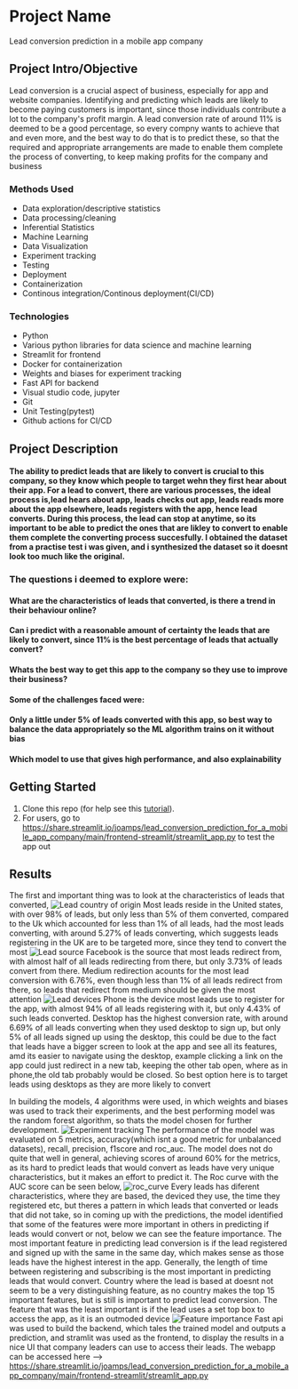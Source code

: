 # Project Name
Lead conversion prediction in a mobile app company

## Project Intro/Objective
Lead conversion is a crucial aspect of business, especially for app and website companies. Identifying and predicting which leads are likely to become paying customers is important, since those individuals contribute a lot to the company's profit margin. A lead conversion rate of around 11% is deemed to be a good percentage, so every compny wants to achieve that and even more, and the best way to do that is to predict these, so that the required and appropriate arrangements are made to enable them complete the process of converting, to keep making profits for the company and business 

### Methods Used
* Data exploration/descriptive statistics
* Data processing/cleaning
* Inferential Statistics
* Machine Learning
* Data Visualization
* Experiment tracking
* Testing
* Deployment
* Containerization
* Continous integration/Continous deployment(CI/CD)

### Technologies
* Python
* Various python libraries for data science and machine learning
* Streamlit for frontend
* Docker for containerization
* Weights and biases for experiment tracking
* Fast API for backend
* Visual studio code, jupyter
* Git
* Unit Testing(pytest)
* Github actions for CI/CD

## Project Description
#### The ability to predict leads that are likely to convert is crucial to this company, so they know which people to target wehn they first hear about their app. For a lead to convert, there are various processes, the ideal process is,lead hears about app, leads checks out app, leads reads more about the app elsewhere, leads registers with the app, hence lead converts. During this process, the lead can stop at anytime, so its important to be able to predict the ones that are likley to convert to enable them complete the converting process succesfully. I obtained the dataset from a practise test i was given, and i synthesized the dataset so it doesnt look too much like the original.
### The questions i deemed to explore were:
#### What are the characteristics of leads that converted, is there a trend in their behaviour online?
#### Can i predict with a reasonable amount of certainty the leads that are likely to convert, since 11% is the best percentage of leads that actually convert?
#### Whats the best way to get this app to the company so they use to improve their business?

#### Some of the challenges faced were:
#### Only a little under 5% of leads converted with this app, so best way to balance the data appropriately so the ML algorithm trains on it without bias
#### Which model to use that gives high performance, and also explainability

## Getting Started
1. Clone this repo (for help see this [tutorial](https://help.github.com/articles/cloning-a-repository/)).
2. For users, go to https://share.streamlit.io/joamps/lead_conversion_prediction_for_a_mobile_app_company/main/frontend-streamlit/streamlit_app.py to test the app out

## Results
The first and important thing was to look at the characteristics of leads that converted, 
![Lead country of origin](https://github.com/JoAmps/Lead_conversion_prediction_for_a_mobile_app_company/blob/main/leads_per_country.png)
Most leads reside in the United states, with over 98% of leads, but only less than 5% of them converted, compared to the Uk which accounted for less than 1% of all leads, had the most leads converting, with around 5.27% of leads converting, which suggests leads registering in the UK are to be targeted more, since they tend to convert the most
![Lead source ](https://github.com/JoAmps/Lead_conversion_prediction_for_a_mobile_app_company/blob/main/leads_per_sources.png)
Facebook is the source that most leads redirect from, with almost half of all leads redirecting from there, but only 3.73% of leads convert from there. Medium redirection acounts for the most lead conversion with 6.76%, even though less than 1% of all leads redirect from there, so leads that redirect from medium should be given the most attention
![Lead devices](https://github.com/JoAmps/Lead_conversion_prediction_for_a_mobile_app_company/blob/main/lead_devices.png)
Phone is the device most leads use to register for the app, with almost 94% of all leads registering with it, but only 4.43% of such leads converted. Desktop has the highest conversion rate, with around 6.69% of all leads converting when they used desktop to sign up, but only 5% of all leads signed up using the desktop, this could be due to the fact that leads have a bigger screen to look at the app and see all its features, amd its easier to navigate using the desktop, example clicking a link on the app could just redirect in a new tab, keeping the other tab open, where as in phone,the old tab probably would be closed. So best option here is to target leads using desktops as they are more likely to convert

In building the models, 4 algorithms were used, in which weights and biases was used to track their experiments, and the best performing model was the random forest algorithm, so thats the model chosen for further development.
![Experiment tracking](https://github.com/JoAmps/Lead_conversion_prediction_for_a_mobile_app_company/blob/main/plots/wandb_experiment_trackings.png)
The performance of the model was evaluated on 5 metrics, accuracy(which isnt a good metric for unbalanced datasets), recall, precision, f1score and roc_auc. The model does not do quite that well in general, achieving scores of around 60% for the metrics, as its hard to predict leads that would convert as leads have very unique characteristics, but it makes an effort to predict it. The Roc curve with the AUC score can be seen below,
![roc_curve](https://github.com/JoAmps/Lead_conversion_prediction_for_a_mobile_app_company/blob/main/plots/roc_curve.png)
Every leads has diferent characteristics, where they are based, the deviced they use, the time they registered etc, but theres a pattern in which leads that converted or leads that did not take, so in coming up with the predictions, the model identified that some of the features were more important in others in predicting if leads would convert or not, below we can see the feature importance. The most important feature in predicting lead conversion is if the lead registered and signed up with the same in the same day, which makes sense as those leads have the highest interest in the app. Generally, the length of time between registering and subscribing is the most important in predicting leads that would convert. Country where the lead is based at doesnt not seem to be a very distinguishing feature, as no country makes the top 15 important features, but is still is important to predict lead conversion. The feature that was the least important is if the lead uses a set top box to access the app, as it is an outmoded device
![Feature importance](https://github.com/JoAmps/Lead_conversion_prediction_for_a_mobile_app_company/blob/main/plots/feature_importance.png)
Fast api was used to build the backend, which tales the trained model and outputs a prediction, and stramlit was used as the frontend, to display the results in a nice UI that company leaders can use to access their leads.
The webapp can be accessed here --> https://share.streamlit.io/joamps/lead_conversion_prediction_for_a_mobile_app_company/main/frontend-streamlit/streamlit_app.py
